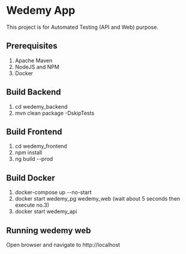 # Wedemy App
This project is for Automated Testing (API and Web) purpose.

## Prerequisites
1. Apache Maven
2. NodeJS and NPM
3. Docker

## Build Backend
1. cd wedemy_backend
2. mvn clean package -DskipTests

## Build Frontend
1. cd wedemy_frontend
2. npm install
3. ng build --prod

## Build Docker
1. docker-compose up --no-start
2. docker start wedemy_pg wedemy_web (wait about 5 seconds then execute no.3)
3. docker start wedemy_api

## Running wedemy web
Open browser and navigate to http://localhost